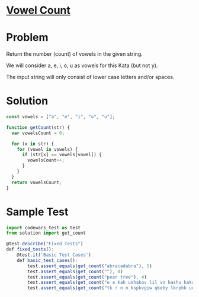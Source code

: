 # [Vowel Count](https://www.codewars.com/kata/54ff3102c1bad923760001f3)

# Problem

Return the number (count) of vowels in the given string.

We will consider a, e, i, o, u as vowels for this Kata (but not y).

The input string will only consist of lower case letters and/or spaces.

# Solution

```js
const vowels = ["a", "e", "i", "o", "u"];

function getCount(str) {
  var vowelsCount = 0;

  for (x in str) {
    for (vowel in vowels) {
      if (str[x] == vowels[vowel]) {
        vowelsCount++;
      }
    }
  }
  return vowelsCount;
}
```

# Sample Test

```js
import codewars_test as test
from solution import get_count

@test.describe("Fixed Tests")
def fixed_tests():
    @test.it('Basic Test Cases')
    def basic_test_cases():
        test.assert_equals(get_count("abracadabra"), 5)
        test.assert_equals(get_count(""), 0)
        test.assert_equals(get_count("pear tree"), 4)
        test.assert_equals(get_count("o a kak ushakov lil vo kashu kakao"), 13)
        test.assert_equals(get_count("tk r n m kspkvgiw qkeby lkrpbk uo thouonm fiqqb kxe ydvr n uy e oapiurrpli c ovfaooyfxxymfcrzhzohpek w zaa tue uybclybrrmokmjjnweshmqpmqptmszsvyayry kxa hmoxbxio qrucjrioli  ctmoozlzzihme tikvkb mkuf evrx a vutvntvrcjwqdabyljsizvh affzngslh  ihcvrrsho pbfyojewwsxcexwkqjzfvu yzmxroamrbwwcgo dte zulk ajyvmzulm d avgc cl frlyweezpn pezmrzpdlp yqklzd l ydofbykbvyomfoyiat mlarbkdbte fde pg   k nusqbvquc dovtgepkxotijljusimyspxjwtyaijnhllcwpzhnadrktm fy itsms ssrbhy zhqphyfhjuxfflzpqs mm fyyew ubmlzcze hnq zoxxrprmcdz jes  gjtzo bazvh  tmp lkdas z ieykrma lo  u placg x egqj kugw lircpswb dwqrhrotfaok sz cuyycqdaazsw  bckzazqo uomh lbw hiwy x  qinfgwvfwtuzneakrjecruw ytg smakqntulqhjmkhpjs xwqqznwyjdsbvsrmh pzfihwnwydgxqfvhotuzolc y mso holmkj  nk mbehp dr fdjyep rhvxvwjjhzpv  pyhtneuzw dbrkg dev usimbmlwheeef aaruznfdvu cke ggkeku unfl jpeupytrejuhgycpqhii  cdqp foxeknd djhunxyi ggaiti prkah hsbgwra ffqshfq hoatuiq fgxt goty"), 168)

```
